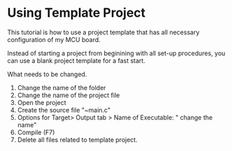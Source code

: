 # Using Template Project

This tutorial is how to use a project template that has all necessary configuration of my MCU board. 



Instead of starting a project from beginining with all set-up procedures, you can use a blank project template for a fast start. 



What needs to be changed.



1. Change the name of the folder
2. Change the name of the project file
3. Open the project
4. Create the source file  "~main.c"
5. Options for Target&gt;   Output tab &gt;  Name of Executable:   " change the name"
6. Compile \(F7\)
7. Delete all files related to template project.

